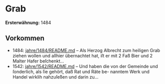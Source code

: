 # Grab

**Ersterwähnung:** 1484

## Vorkommen
- 1484: [jahre/1484/README.md](../jahre/1484/README.md) – Als Herzog Albrecht zum heiligen Grab ziehen wollen
und allhier übernachtet hat, iſt er mit 2 Faß Bier und
2 Malter Hafer beſchenkt...
- 1542: [jahre/1542/README.md](../jahre/1542/README.md) – Und haben die von der Gemeinde
und ſonderlich, als ſie gehört, daß Rat und Räte be-
nanntem Werk und Handel wirklih nahzuſeßen und darin
zu...
